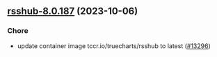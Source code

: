 

## [rsshub-8.0.187](https://github.com/truecharts/charts/compare/rsshub-8.0.186...rsshub-8.0.187) (2023-10-06)

### Chore

- update container image tccr.io/truecharts/rsshub to latest ([#13296](https://github.com/truecharts/charts/issues/13296))
  
  